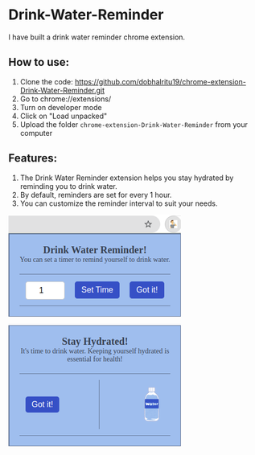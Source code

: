 # Drink-Water-Reminder

I have built a drink water reminder chrome extension.

## How to use:
1. Clone the code: https://github.com/dobhalritu19/chrome-extension-Drink-Water-Reminder.git
2. Go to chrome://extensions/
3. Turn on developer mode
4. Click on "Load unpacked"
5. Upload the folder `chrome-extension-Drink-Water-Reminder` from your computer

## Features:
1. The Drink Water Reminder extension helps you stay hydrated by reminding you to drink water.
2. By default, reminders are set for every 1 hour.
3. You can customize the reminder interval to suit your needs.

![Set Reminder](https://github.com/dobhalritu19/chrome-extension-Drink-Water-Reminder/blob/main/screenshots/setRminder.png)

![Reminder Popup](https://github.com/dobhalritu19/chrome-extension-Drink-Water-Reminder/blob/main/screenshots/reminderPopup.png)

